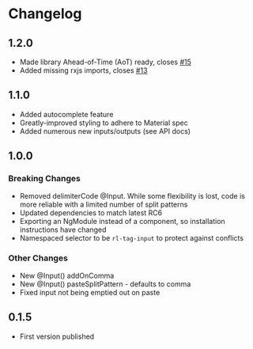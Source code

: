 # Changelog

## 1.2.0
- Made library Ahead-of-Time (AoT) ready, closes [#15](https://github.com/rosslavery/angular2-tag-input/issues/15)
- Added missing rxjs imports, closes [#13](https://github.com/rosslavery/angular2-tag-input/issues/13)

## 1.1.0
- Added autocomplete feature
- Greatly-improved styling to adhere to Material spec
- Added numerous new inputs/outputs (see API docs)

## 1.0.0
### Breaking Changes
- Removed delimiterCode @Input. While some flexibility is lost, code is more reliable with a limited number of split patterns
- Updated dependencies to match latest RC6
- Exporting an NgModule instead of a component, so installation instructions have changed
- Namespaced selector to be `rl-tag-input` to protect against conflicts

### Other Changes
- New @Input() addOnComma
- New @Input() pasteSplitPattern - defaults to comma
- Fixed input not being emptied out on paste


## 0.1.5
- First version published
